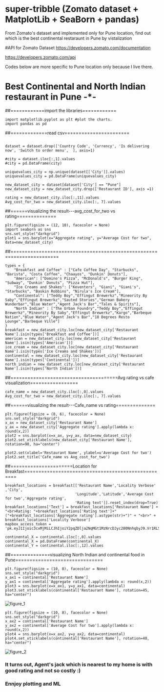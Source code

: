 # super-tribble (Zomato dataset + MatplotLib + SeaBorn + pandas)
From Zomato's dataset and implemented only for Pune location, find out which is the best continental restaraunt in Pune by vistalization

#API for Zomato Dataset
https://developers.zomato.com/documentation

https://developers.zomato.com/api

Codes below are more specific to Pune location only because I live there.

# Best Continental and North Indian restaurant in Pune -*-


##============import the libraries============
```import numpy as np #to import for mathematical calculations
import matplotlib.pyplot as plt #plot the charts.
import pandas as pd
```

##=============read csv=======================
```dataset = pd.read_csv('zomato.csv')

dataset = dataset.drop(['Country Code', 'Currency', 'Is delivering now', 'Switch to order menu',  ], axis=1)

#city = dataset.iloc[:,1].values
#city = pd.DataFrame(city)

uniquevalues_city = np.unique(dataset[['City']].values)
uniquevalues_city = pd.DataFrame(uniquevalues_city)

new_dataset_city = dataset[dataset['City'] == "Pune"]
new_dataset_city = new_dataset_city.drop(['Restaurant ID'], axis =1)

rating = new_dataset_city.iloc[:,11].values
Avg_cost_for_two = new_dataset_city.iloc[:, 7].values
```

##======visualizing the result---avg_cost_for_two vs rating==============
```
plt.figure(figsize = (12, 10), facecolor = None)
import seaborn as sns
sns.set_style("darkgrid")
plot1 = sns.barplot(x="Aggregate rating", y="Average Cost for two", data=new_dataset_city)
```
##=======================================================================
```
types = {
    "Breakfast and Coffee" : ["Cafe Coffee Day", "Starbucks", "Barista", "Costa Coffee", "Chaayos", "Dunkin' Donuts"],
    "American": ["Domino's Pizza", "McDonald's", "Burger King", "Subway", "Dunkin' Donuts", "Pizza Hut"],
    "Ice Creams and Shakes": ["Keventers", "Giani", "Giani's", "Starbucks", "Baskin Robbins", "Nirula's Ice Cream"],
    "Continental": ["Teddy Boy","Effingut Brewerkz","Mineority By Saby","Effingut Brewerkz","Sauted Stories","German Bakery Wunderbar","Blue Water","Agent Jack's Bar","Tales & Spirits"],
    "North Indian" : ["The Urban Foundry","Teddy Boy","Effingut Brewerkz","Mineority By Saby","Effingut Brewerkz","Kargo","Barbeque Nation","Blue Water","Agent Jack's Bar","18 Degrees Resto Lounge","Barbeque Ville"]
}
breakfast = new_dataset_city.loc[new_dataset_city['Restaurant Name'].isin(types['Breakfast and Coffee'])]
american = new_dataset_city.loc[new_dataset_city['Restaurant Name'].isin(types['American'])]
ice_cream = new_dataset_city.loc[new_dataset_city['Restaurant Name'].isin(types['Ice Creams and Shakes'])]
continental = new_dataset_city.loc[new_dataset_city['Restaurant Name'].isin(types['Continental'])]
north_indian = new_dataset_city.loc[new_dataset_city['Restaurant Name'].isin(types['North Indian'])]

```

##======================================Avg rating vs cafe visualization=================
```
cafe_name = new_dataset_city.iloc[:,0].values
Avg_cost_for_two = new_dataset_city.iloc[:, 7].values
```

##======visualizing the result---Cafe_name vs rating==============
```
plt.figure(figsize = (8, 6), facecolor = None)
sns.set_style("darkgrid")
x_ax = new_dataset_city['Restaurant Name']
y_ax = new_dataset_city['Aggregate rating'].apply(lambda x: round(x,2))
plot2 = sns.barplot(x=x_ax, y=y_ax, data=new_dataset_city)
plot2.set_xticklabels(new_dataset_city['Restaurant Name'], rotation=90, ha="center")

plot2.set(xlabel='Restaurant Name', ylabel=u'Average Cost for two')
plot2.set_title('Cafe_name vs Avg_cost_for_two')
```
##======================Location for Breakfast===================================================

```
breakfast_locations = breakfast[['Restaurant Name','Locality Verbose' ,'City',
                                'Longitude','Latitude','Average Cost for two','Aggregate rating',
                                'Rating text']].reset_index(drop=True)
breakfast_locations['Text'] = breakfast_locations['Restaurant Name'] + "<br>Rating: "+breakfast_locations['Rating text']+" ("+breakfast_locations['Aggregate rating'].astype(str)+")" + "<br>" + breakfast_locations['Locality Verbose']
mapbox_access_token = 'pk.eyJ1Ijoic3cxMjMiLCJhIjoiY2pqZDlja2NqMGt1MzNrcDJyc280NnhqbyJ9.Vr1RLSptPrL0rQak9VAJfw'

continental_X = continental.iloc[:,0].values
continental_X = pd.DataFrame(continental_X)
continental_Y = continental.iloc[:,12].values
```

##==============visualizing North Indian and continental food in Pune===============================
```
plt.figure(figsize = (10, 8), facecolor = None)
sns.set_style("darkgrid")
x_ax1 = continental['Restaurant Name']
y_ax1 = continental['Aggregate rating'].apply(lambda x: round(x,2))
plot3 = sns.barplot(x=x_ax1, y=y_ax1, data=continental)
plot3.set_xticklabels(continental['Restaurant Name'], rotation=45, ha="center")
```
![figure_1](https://user-images.githubusercontent.com/31384241/42827804-e525bb98-8a04-11e8-8ca4-b583421af7ea.png)
```
plt.figure(figsize = (10, 8), facecolor = None)
sns.set_style("darkgrid")
x_ax2 = continental['Restaurant Name']
y_ax2 = continental['Average Cost for two'].apply(lambda x: round(x,2))
plot4 = sns.barplot(x=x_ax2, y=y_ax2, data=continental)
plot4.set_xticklabels(continental['Restaurant Name'], rotation=40, ha="center")
```

![figure_2](https://user-images.githubusercontent.com/31384241/42827803-e4f5714a-8a04-11e8-9167-7a705ff9751c.png)

### It turns out, Agent's jack which is nearest to my home is with good rating and not so costly :)
### Ennjoy plotting and ML
